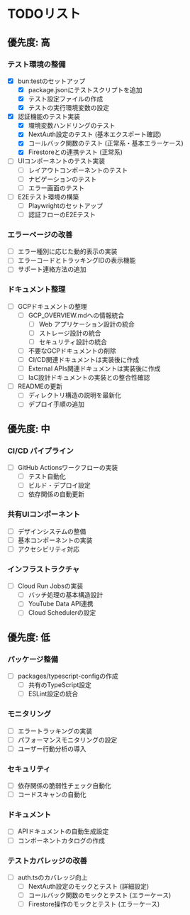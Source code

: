 # TODOリスト

## 優先度: 高

### テスト環境の整備

- [x] bun:testのセットアップ
  - [x] package.jsonにテストスクリプトを追加
  - [x] テスト設定ファイルの作成
  - [x] テストの実行環境変数の設定
- [x] 認証機能のテスト実装
  - [x] 環境変数ハンドリングのテスト
  - [x] NextAuth設定のテスト (基本エクスポート確認)
  - [x] コールバック関数のテスト (正常系・基本エラーケース)
  - [x] Firestoreとの連携テスト (正常系)
- [ ] UIコンポーネントのテスト実装
  - [ ] レイアウトコンポーネントのテスト
  - [ ] ナビゲーションのテスト
  - [ ] エラー画面のテスト
- [ ] E2Eテスト環境の構築
  - [ ] Playwrightのセットアップ
  - [ ] 認証フローのE2Eテスト

### エラーページの改善

- [ ] エラー種別に応じた動的表示の実装
- [ ] エラーコードとトラッキングIDの表示機能
- [ ] サポート連絡方法の追加

### ドキュメント整理

- [ ] GCPドキュメントの整理
  - [ ] GCP_OVERVIEW.mdへの情報統合
    - [ ] Web アプリケーション設計の統合
    - [ ] ストレージ設計の統合
    - [ ] セキュリティ設計の統合
  - [ ] 不要なGCPドキュメントの削除
  - [ ] CI/CD関連ドキュメントは実装後に作成
  - [ ] External APIs関連ドキュメントは実装後に作成
  - [ ] IaC設計ドキュメントの実装との整合性確認
- [ ] READMEの更新
  - [ ] ディレクトリ構造の説明を最新化
  - [ ] デプロイ手順の追加

## 優先度: 中

### CI/CD パイプライン

- [ ] GitHub Actionsワークフローの実装
  - [ ] テスト自動化
  - [ ] ビルド・デプロイ設定
  - [ ] 依存関係の自動更新

### 共有UIコンポーネント

- [ ] デザインシステムの整備
- [ ] 基本コンポーネントの実装
- [ ] アクセシビリティ対応

### インフラストラクチャ

- [ ] Cloud Run Jobsの実装
  - [ ] バッチ処理の基本構造設計
  - [ ] YouTube Data API連携
  - [ ] Cloud Schedulerの設定

## 優先度: 低

### パッケージ整備

- [ ] packages/typescript-configの作成
  - [ ] 共有のTypeScript設定
  - [ ] ESLint設定の統合

### モニタリング

- [ ] エラートラッキングの実装
- [ ] パフォーマンスモニタリングの設定
- [ ] ユーザー行動分析の導入

### セキュリティ

- [ ] 依存関係の脆弱性チェック自動化
- [ ] コードスキャンの自動化

### ドキュメント

- [ ] APIドキュメントの自動生成設定
- [ ] コンポーネントカタログの作成

### テストカバレッジの改善

- [ ] auth.tsのカバレッジ向上
  - [ ] NextAuth設定のモックとテスト (詳細設定)
  - [ ] コールバック関数のモックとテスト (エラーケース)
  - [ ] Firestore操作のモックとテスト (エラーケース)
